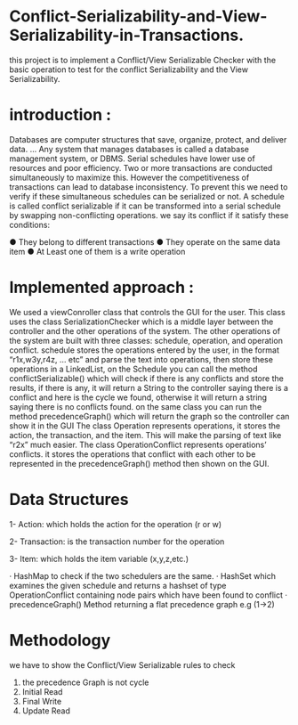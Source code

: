 # Conflict-Serializability-and-View-Serializability-in-Transactions.
this project is to implement a Conflict/View Serializable Checker with the basic operation to test for the conflict Serializability and the View Serializability.
# introduction :

Databases are computer structures that save, organize, protect, and deliver data. ... Any system that manages databases is called a database management system, or DBMS.
Serial schedules have lower use of resources and poor efficiency. Two or more transactions are conducted simultaneously to maximize this. However the competitiveness of transactions can lead to database inconsistency. To prevent this we need to verify if these simultaneous schedules can be serialized or not. A schedule is called conflict serializable if it can be transformed into a serial schedule by swapping non-conflicting operations.
we say its conflict if it satisfy these conditions: 


●	They belong to different transactions
●	They operate on the same data item
●	At Least one of them is a write operation


# Implemented approach :

We used a viewConroller class that controls the GUI for the user. This class uses the class SerializationChecker which is a middle layer between the controller and the other operations of the system.
The other operations of the system are built with three classes: schedule, operation, and operation conflict. schedule stores the operations entered by the user, in the format “r1x,w3y,r4z, … etc” and parse the text into operations, then store these operations in a LinkedList<Operation>, on the Schedule you can call the method conflictSerializable() which will check if there is any conflicts and store the results, if there is any, it will return a String to the controller saying there is a conflict and here is the cycle we found, otherwise it will return a string saying there is no conflicts found. on the same class you can run the method precedenceGraph() which will return the graph so the controller can show it in the GUI
The class Operation represents operations, it stores the action, the transaction, and the item. This will make the parsing of text like “r2x” much easier.
The class OperationConflict represents operations’ conflicts. it stores the operations that conflict with each other to be represented in the precedenceGraph() method then shown on the GUI.



# Data Structures

1-  Action: which holds the action for the operation (r or w)
 
2-  Transaction: is the transaction number for the operation

3-  Item: which holds the item variable (x,y,z,etc.)
 
 
·  HashMap to check if the two schedulers are the same.
·  HashSet which examines the given schedule and returns a hashset of type OperationConflict containing node pairs which have been found to conflict
·  precedenceGraph() Method returning a flat precedence graph e.g (1->2)

 
# Methodology
 we have to show the Conflict/View Serializable rules to check
1. the precedence Graph is not cycle
2. Initial Read
3. Final Write
4. Update Read

